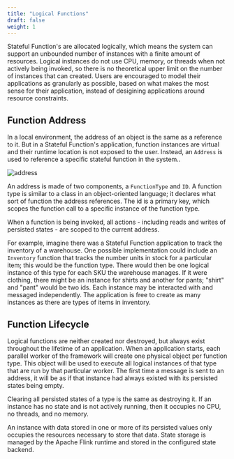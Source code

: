 ```yaml
---
title: "Logical Functions"
draft: false
weight: 1
---
```


Stateful Function's are allocated logically, which means the system can support an unbounded number of instances with a finite amount of resources.
Logical instances do not use CPU, memory, or threads when not actively being invoked, so there is no theoretical upper limit on the number of instances that can created.
Users are encouraged to model their applications as granularly as possible, based on what makes the most sense for their application, instead of desigining applications around resource constraints.

## Function Address

In a local environment, the address of an object is the same as a reference to it.
But in a Stateful Function's application, function instances are virtual and their runtime location is not exposed to the user.
Instead, an ``Address`` is used to reference a specific stateful function in the system..

![address](/fig/concepts/address.svg)

An address is made of two components, a ``FunctionType`` and ``ID``.
A function type is similar to a class in an object-oriented language; it declares what sort of function the address references.
The id is a primary key, which scopes the function call to a specific instance of the function type.

When a function is being invoked, all actions - including reads and writes of persisted states - are scoped to the current address.

For example, imagine there was a Stateful Function application to track the inventory of a warehouse.
One possible implementation could include an ``Inventory`` function that tracks the number units in stock for a particular item; this would be the function type.
There would then be one logical instance of this type for each SKU the warehouse manages.
If it were clothing, there might be an instance for shirts and another for pants; "shirt" and "pant" would be two ids.
Each instance may be interacted with and messaged independently.
The application is free to create as many instances as there are types of items in inventory.

## Function Lifecycle

Logical functions are neither created nor destroyed, but always exist throughout the lifetime of an application.
When an application starts, each parallel worker of the framework will create one physical object per function type.
This object will be used to execute all logical instances of that type that are run by that particular worker.
The first time a message is sent to an address, it will be as if that instance had always existed with its persisted states being empty.

Clearing all persisted states of a type is the same as destroying it.
If an instance has no state and is not actively running, then it occupies no CPU, no threads, and no memory.

An instance with data stored in one or more of its persisted values only occupies the resources necessary to store that data.
State storage is managed by the Apache Flink runtime and stored in the configured state backend.
